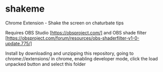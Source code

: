 # shakeme
Chrome Extension - Shake the screen on chaturbate tips

Requires OBS Studio [https://obsproject.com/] and OBS shade filter [https://obsproject.com/forum/resources/obs-shaderfilter-v1-0-update.775/]

Install by downloading and unzipping this repository, going to chrome://extensions/ in chrome, enabling developer mode, click the load unpacked button and select this folder
